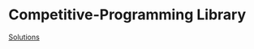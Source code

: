 # Competitive-Programming Library
[Solutions](https://github.com/nami4mo/competitive-programming-problems)
